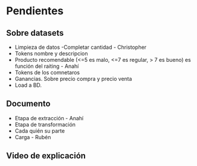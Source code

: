 # Pendientes

## Sobre datasets
- Limpieza de datos -Completar cantidad - Christopher   
- Tokens nombre y descripcion   
- Producto recomendable (<=5 es malo, <=7 es regular, > 7 es bueno) es función del raiting - Anahí
- Tokens de los comnetaros
- Ganancias. Sobre precio compra y precio venta
- Load a BD.

## Documento
- Etapa de extracción - Anahí
- Etapa de transformación
 - Cada quién su parte
- Carga - Rubén

## Video de explicación
